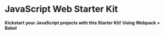 # JavaScript Web Starter Kit

**Kickstart your JavaScript projects with this Starter Kit!**
**Using Webpack + Babel**
